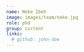 ```yaml
---
name: Neke Ibeh
image: images/team/neke.jpg
role: phd
group: current
links:
  # github: john-doe
---
```


